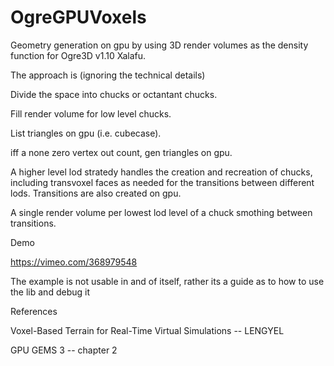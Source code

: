 # OgreGPUVoxels

Geometry generation on gpu by using 3D render volumes as the density function for Ogre3D v1.10 Xalafu.

The approach is (ignoring the technical details)

Divide the space into chucks or octantant chucks.

Fill render volume for low level chucks.

List triangles on gpu (i.e. cubecase).

iff a none zero vertex out count, gen triangles on gpu.

A higher level lod stratedy handles the creation and recreation of chucks, including transvoxel faces as needed for the transitions between different lods. Transitions are also created on gpu.

A single render volume per lowest lod level of a chuck smothing between transitions.

Demo

https://vimeo.com/368979548

The example is not usable in and of itself, rather its a guide as to how to use the lib and debug it

References

Voxel-Based Terrain for Real-Time Virtual Simulations -- LENGYEL

GPU GEMS 3 -- chapter 2

